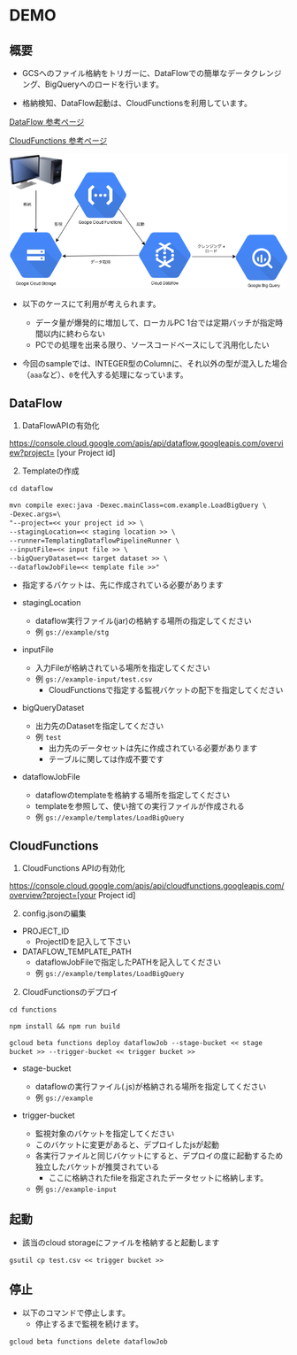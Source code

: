 # DEMO

## 概要
* GCSへのファイル格納をトリガーに、DataFlowでの簡単なデータクレンジング、BigQueryへのロードを行います。

* 格納検知、DataFlow起動は、CloudFunctionsを利用しています。

[DataFlow 参考ページ](https://cloud.google.com/dataflow/?hl=ja)

[CloudFunctions 参考ページ](https://cloud.google.com/functions/?hl=ja)

![概要図](GCS-CF-DF.png)


* 以下のケースにて利用が考えられます。
  * データ量が爆発的に増加して、ローカルPC 1台では定期バッチが指定時間以内に終わらない
  * PCでの処理を出来る限り、ソースコードベースにして汎用化したい

* 今回のsampleでは、INTEGER型のColumnに、それ以外の型が混入した場合（`aaa`など）、`0`を代入する処理になっています。

## DataFlow

1. DataFlowAPIの有効化

https://console.cloud.google.com/apis/api/dataflow.googleapis.com/overview?project= [your Project id]

2. Templateの作成

```
cd dataflow
```
```
mvn compile exec:java -Dexec.mainClass=com.example.LoadBigQuery \
-Dexec.args=\
"--project=<< your project id >> \
--stagingLocation=<< staging location >> \
--runner=TemplatingDataflowPipelineRunner \
--inputFile=<< input file >> \
--bigQueryDataset=<< target dataset >> \
--dataflowJobFile=<< template file >>"
```

* 指定するバケットは、先に作成されている必要があります

* stagingLocation 
  * dataflow実行ファイル(jar)の格納する場所の指定してください
  * 例 `gs://example/stg`

* inputFile
  * 入力Fileが格納されている場所を指定してください
  * 例 `gs://example-input/test.csv`
    * CloudFunctionsで指定する監視バケットの配下を指定してください

* bigQueryDataset
  * 出力先のDatasetを指定してください
  * 例 `test`
    * 出力先のデータセットは先に作成されている必要があります
    * テーブルに関しては作成不要です

* dataflowJobFile
  * dataflowのtemplateを格納する場所を指定してください
  * templateを参照して、使い捨ての実行ファイルが作成される
  * 例 `gs://example/templates/LoadBigQuery`

## CloudFunctions

1. CloudFunctions APIの有効化

https://console.cloud.google.com/apis/api/cloudfunctions.googleapis.com/overview?project=[your Project id]

2. config.jsonの編集

* PROJECT_ID
  *  ProjectIDを記入して下さい
* DATAFLOW_TEMPLATE_PATH 
  *  dataflowJobFileで指定したPATHを記入してください
  *  例 `gs://example/templates/LoadBigQuery`

2. CloudFunctionsのデプロイ

```
cd functions
```
```
npm install && npm run build
```
```
gcloud beta functions deploy dataflowJob --stage-bucket << stage bucket >> --trigger-bucket << trigger bucket >>
```
* stage-bucket
  * dataflowの実行ファイル(.js)が格納される場所を指定してください
  * 例 `gs://example`

* trigger-bucket
  * 監視対象のバケットを指定してください
  * このバケットに変更があると、デプロイしたjsが起動
  * 各実行ファイルと同じバケットにすると、デプロイの度に起動するため独立したバケットが推奨されている
    * ここに格納されたfileを指定されたデータセットに格納します。
  * 例 `gs://example-input`

## 起動

* 該当のcloud storageにファイルを格納すると起動します

```
gsutil cp test.csv << trigger bucket >>
```

## 停止
* 以下のコマンドで停止します。
    * 停止するまで監視を続けます。

```
gcloud beta functions delete dataflowJob
```

